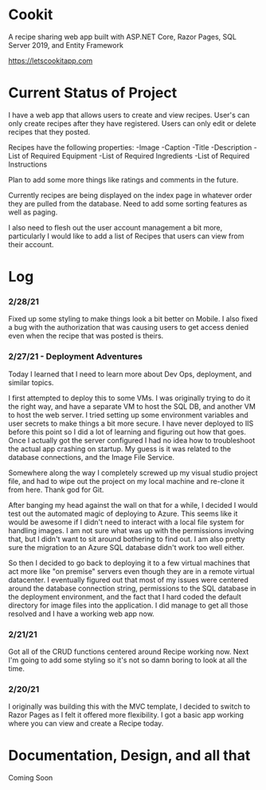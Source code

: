 # Cookit
A recipe sharing web app built with ASP.NET Core, Razor Pages, SQL Server 2019, and Entity Framework

https://letscookitapp.com

# Current Status of Project

I have a web app that allows users to create and view recipes. User's can only create recipes after they have registered. Users can only edit or delete recipes that they posted.

Recipes have the following properties:
-Image
-Caption
-Title
-Description
-List of Required Equipment
-List of Required Ingredients
-List of Required Instructions

Plan to add some more things like ratings and comments in the future.

Currently recipes are being displayed on the index page in whatever order they are pulled from the database. Need to add some sorting features as well as paging.

I also need to flesh out the user account management a bit more, particularly I would like to add a list of Recipes that users can view from their account.

# Log
### 2/28/21
Fixed up some styling to make things look a bit better on Mobile. I also fixed a bug with the authorization that was causing users to get access denied even when the recipe that was posted is theirs.

### 2/27/21 - Deployment Adventures
Today I learned that I need to learn more about Dev Ops, deployment, and similar topics.

I first attempted to deploy this to some VMs. I was originally trying to do it the right way, and have a separate VM to host the SQL DB, and another VM to host the web server. I tried setting up some environment variables and user secrets to make things a bit more secure. I have never deployed to IIS before this point so I did a lot of learning and figuring out how that goes. Once I actually got the server configured I had no idea how to troubleshoot the actual app crashing on startup. My guess is it was related to the database connections, and the Image File Service.

Somewhere along the way I completely screwed up my visual studio project file, and had to wipe out the project on my local machine and re-clone it from here. Thank god for Git.

After banging my head against the wall on that for a while, I decided I would test out the automated magic of deploying to Azure. This seems like it would be awesome if I didn't need to interact with a local file system for handling images. I am not sure what was up with the permissions involving that, but I didn't want to sit around bothering to find out. I am also pretty sure the migration to an Azure SQL database didn't work too well either.

So then I decided to go back to deploying it to a few virtual machines that act more like "on premise" servers even though they are in a remote virtual datacenter. I eventually figured out that most of my issues were centered around the database connection string, permissions to the SQL database in the deployment environment, and the fact that I hard coded the default directory for image files into the application. I did manage to get all those resolved and I have a working web app now.

### 2/21/21
Got all of the CRUD functions centered around Recipe working now. Next I'm going to add some styling so it's not so damn boring to look at all the time.
### 2/20/21
I originally was building this with the MVC template, I decided to switch to Razor Pages as I felt it offered more flexibility. I got a basic app working where you can view and create a Recipe today.

# Documentation, Design, and all that
Coming Soon

